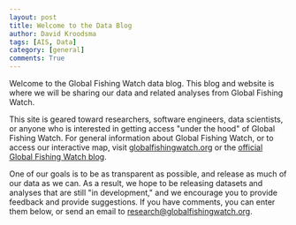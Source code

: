 ```yaml
---
layout: post
title: Welcome to the Data Blog
author: David Kroodsma
tags: [AIS, Data]
category: [general]
comments: True
---
```


Welcome to the Global Fishing Watch data blog. This blog and website is where we will be sharing our data and related analyses from Global Fishing Watch. 

This site is geared toward researchers, software engineers, data scientists, or anyone who is interested in getting access "under the hood" of Global Fishing Watch. For general information about Global Fishing Watch, or to access our interactive map, visit [globalfishingwatch.org](http://globalfishingwatch.org) or the [official Global Fishing Watch blog](http://blog.globalfishingwatch.org).

One of our goals is to be as transparent as possible, and release as much of our data as we can. As a result, we hope to be releasing datasets and analyses that are still "in development," and we encourage you to provide feedback and provide suggestions. If you have comments, you can enter them below, or send an email to research@globalfishingwatch.org.

